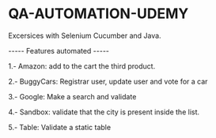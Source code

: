 # QA-AUTOMATION-UDEMY

Excersices with Selenium Cucumber and Java.

----- Features automated -----

1.- Amazon: add to the cart the third product.

2.- BuggyCars: Registrar user, update user and vote for a car

3.- Google: Make a search and validate

4.- Sandbox: validate that the city is present inside the list.

5.- Table: Validate a static table